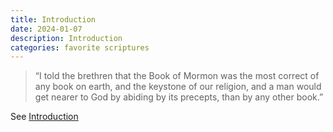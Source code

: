 ```yaml
---
title: Introduction
date: 2024-01-07
description: Introduction
categories: favorite scriptures
---
```


> “I told the brethren that the Book of Mormon was the most correct of any book on earth, and the keystone of our religion, and a man would get nearer to God by abiding by its precepts, than by any other book.”

See [Introduction](https://www.churchofjesuschrist.org/study/scriptures/bofm/introduction?id=p6&lang=eng#p6)